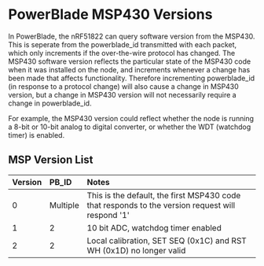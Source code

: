 PowerBlade MSP430 Versions
==========================

In PowerBlade, the nRF51822 can query software version from the MSP430. This is seperate from the powerblade_id transmitted 
with each packet, which only increments if the over-the-wire protocol has changed. The MSP430 software version reflects the
particular state of the MSP430 code when it was installed on the node, and increments whenever a change has been made that 
affects functionality. Therefore incrementing powerblade_id (in response to a protocol change) will also cause a change in MSP430 
version, but a change in MSP430 version will not necessarily require a change in powerblade_id. 

For example, the MSP430 version could reflect whether the node is running a 8-bit or 10-bit analog to digital converter, or whether
the WDT (watchdog timer) is enabled. 

## MSP Version List

| Version	| PB_ID 	| Notes		|
|:----------|:----------|:----------|
| 0  		| Multiple	| This is the default, the first MSP430 code that responds to the version request will respond '1' |
| 1			| 2			| 10 bit ADC, watchdog timer enabled |
| 2			| 2			| Local calibration, SET SEQ (0x1C) and RST WH (0x1D) no longer valid |


